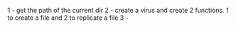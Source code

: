 1 - get the path of the current dir
2 - create a virus and create 2 functions. 1 to create a file and 2 to replicate a file
3 - 